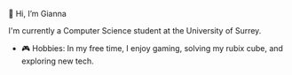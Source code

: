 👋 Hi, I’m Gianna

I'm currently a Computer Science student at the University of Surrey.

- 🎮 Hobbies: In my free time, I enjoy gaming, solving my rubix cube, and exploring new tech.

<!---
Gianna-A/Gianna-A is a ✨ special ✨ repository because its `README.md` (this file) appears on your GitHub profile.
You can click the Preview link to take a look at your changes.
--->
